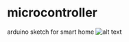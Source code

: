 # microcontroller
arduino sketch for smart home 
![alt text](https://github.com/HumeniukR/microcontroller/blob/master/Detailed_schema.PNG?raw=true)